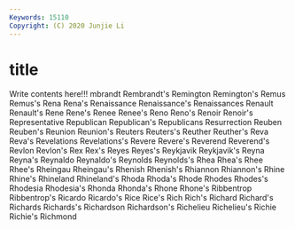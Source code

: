 ```yaml
---
Keywords: 15110
Copyright: (C) 2020 Junjie Li
---
```


# title

Write contents here!!!
mbrandt 
Rembrandt's 
Remington
Remington's 
Remus 
Remus's 
Rena 
Rena's 
Renaissance 
Renaissance's 
Renaissances 
Renault 
Renault's
Rene 
Rene's 
Renee 
Renee's 
Reno 
Reno's 
Renoir 
Renoir's 
Representative 
Republican
Republican's 
Republicans 
Resurrection 
Reuben 
Reuben's 
Reunion 
Reunion's 
Reuters 
Reuters's 
Reuther
Reuther's 
Reva 
Reva's 
Revelations 
Revelations's 
Revere 
Revere's 
Reverend 
Reverend's 
Revlon
Revlon's 
Rex 
Rex's 
Reyes 
Reyes's 
Reykjavik 
Reykjavik's 
Reyna 
Reyna's 
Reynaldo
Reynaldo's 
Reynolds 
Reynolds's 
Rhea 
Rhea's 
Rhee 
Rhee's 
Rheingau 
Rheingau's 
Rhenish
Rhenish's 
Rhiannon 
Rhiannon's 
Rhine 
Rhine's 
Rhineland 
Rhineland's 
Rhoda 
Rhoda's 
Rhode
Rhodes 
Rhodes's 
Rhodesia 
Rhodesia's 
Rhonda 
Rhonda's 
Rhone 
Rhone's 
Ribbentrop 
Ribbentrop's
Ricardo 
Ricardo's 
Rice 
Rice's 
Rich 
Rich's 
Richard 
Richard's 
Richards 
Richards's
Richardson 
Richardson's 
Richelieu 
Richelieu's 
Richie 
Richie's 
Richmond 
